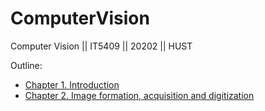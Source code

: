 # ComputerVision
Computer Vision || IT5409 || 20202 || HUST

Outline:
- [Chapter 1. Introduction](https://github.com/greyhub/CV/blob/main/chapter1.md)
- [Chapter 2. Image formation, acquisition and digitization](https://github.com/greyhub/CV/blob/main/chapter2.md)
